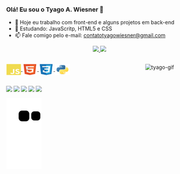 ### Olá! Eu sou o Tyago A. Wiesner 👋


- 🔭 Hoje eu trabalho com front-end e alguns projetos em back-end
- 🌱 Estudando: JavaScritp, HTML5 e CSS
- 📫 Fale comigo pelo e-mail: contatotyagowiesner@gmail.com


<div align="center">
  <a href="https://github.com/tyagoaw">
  <img height="150em" src="https://github-readme-stats.vercel.app/api/top-langs/?username=tyagoaw&layout=compact&langs_count=7&theme=dark"/>
  <img height="150em" src="https://github-readme-stats.vercel.app/api?username=tyagoaw&show_icons=true&theme=dark&include_all_commits=true&count_private=true"/>
</div>

##

<div>
  <img align="center" alt="Tyago-Js" height="30" width="40" src="https://raw.githubusercontent.com/devicons/devicon/master/icons/javascript/javascript-plain.svg">
  <img align="center" alt="Tyago-HTML" height="30" width="40" src="https://raw.githubusercontent.com/devicons/devicon/master/icons/html5/html5-original.svg">
  <img align="center" alt="Tyago-CSS" height="30" width="40" src="https://raw.githubusercontent.com/devicons/devicon/master/icons/css3/css3-original.svg">
  <img align="center" alt="Tyago-Python" height="30" width="40" src="https://raw.githubusercontent.com/devicons/devicon/master/icons/python/python-original.svg">
  <img align="right" alt ="tyago-gif" height="128" width="128" src="https://media.discordapp.net/attachments/328665226637475844/915072647610630174/foto_3.jpeg?width=251&height=313"></img>
</div>
  
  ##
 
<div> 
  <a href="https://www.youtube.com/channel/UCvT3TdA0kwLiBsXzVt3T8xA" target="_blank"><img src="https://img.shields.io/badge/YouTube-FF0000?style=for-the-badge&logo=youtube&logoColor=white" target="_blank"></a>
  <a href="https://discord.gg/4XaVRQmJV4" target="_blank"><img src="https://img.shields.io/badge/Discord-7289DA?style=for-the-badge&logo=discord&logoColor=white" target="_blank"></a> 
  <a href = "mailto:contatotyagowiesner@gmail.com"><img src="https://img.shields.io/badge/-Gmail-%23333?style=for-the-badge&logo=gmail&logoColor=white" target="_blank"></a>
  <a href="https://www.linkedin.com/in/tyago-a-wiesner-45ab511bb/" target="_blank"><img src="https://img.shields.io/badge/-LinkedIn-%230077B5?style=for-the-badge&logo=linkedin&logoColor=white" target="_blank"></a> 
  <a href="https://www.instagram.com/_tyago.wsr/" target="_blank"><img src="https://img.shields.io/badge/-Instagram-%23E4405F?style=for-the-badge&logo=instagram&logoColor=white" target="_blank"></a></div>
</div>

![Snake animation](https://github.com/tyagoaw/tyagoaw/blob/output/github-contribution-grid-snake.svg)

